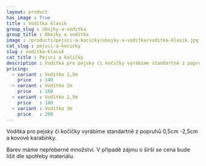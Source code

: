 ```yaml
---
layout: product
has_image : True
title : Vodítka klasik
group_slug : obojky-a-voditka
group_title : Obojky a vodítka
image : /products/pejsci-a-kocicky/obojky-a-voditka/voditka-klasik.jpg
cat_slug : pejsci-a-kocicky
slug : voditka-klasik
cat_title : Pejsci a kočičky
description : Vodítka pro pejsky či kočičky vyrábíme standartně z popruhů 0,5cm -2,5cm a kovové karabinky.
pricing:
  - variant : Vodítko 1,5m
    price   : 140
  - variant : Vodítko 2m
    price   : 160
  - variant : Vodítko 2,5m
    price   : 180
  - variant : Vodítko 3m
    price   : 200
---
```


Vodítka pro pejsky či kočičky vyrábíme standartně z popruhů 0,5cm -2,5cm a kovové karabinky.

Barev máme nepřeberné množství. V případě zájmu o širší se cena bude lišit dle spotřeby materiálu.

